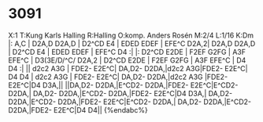 # 3091

X:1
T:Kung Karls Halling
R:Halling
O:komp. Anders Rosén
M:2/4
L:1/16
K:Dm
|: A,C | D2A,D D2A,D | D2^CD E4 | EDED EDEF | EFE^C D2A,2| D2A,D D2A,D | D2^CD E4 | EDED EDEF | EFE^C D4 :|
|: D2^CD E2DE | F2EF G2FG | A3F EFE^C | D3(3E/D/^C/ D2A,2 | D2^CD E2DE | F2EF G2FG | A3F EFE^C | D4 D4 :|
|| d2c2 A3G | FDE2- E2E^C| DA,D2- D2DA,|d2c2 A3G|FDE2- E2E^C| D4 D4 |
d2c2 A3G | FDE2- E2E^C| DA,D2- D2DA,|d2c2 A3G |FDE2- E2E^C|D4 D3A,||
||DA,D2- D2DA,|E^CD2- D2DA,|FDE2- E2E^C|E^CD2- D2DA,|
DA,D2- D2DA,|E^CD2- D2DA,|FDE2- E2E^C|D4 D3A,|
DA,D2- D2DA,|E^CD2- D2DA,|FDE2- E2E^C|E^CD2- D2DA,|
DA,D2- D2DA,|E^CD2- D2DA,|FDE2- E2E^C|D4 D4||
{%endabc%}
